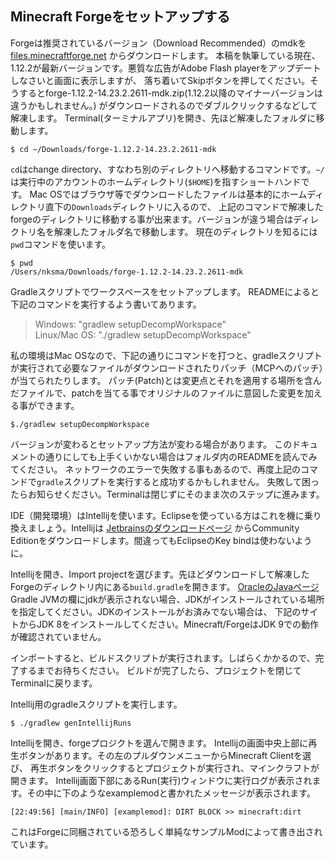 ## Minecraft Forgeをセットアップする

Forgeは推奨されているバージョン（Download Recommended）のmdkを
[files.minecraftforge.net](https://files.minecraftforge.net/)
からダウンロードします。
本稿を執筆している現在、1.12.2が最新バージョンです。悪質な広告がAdobe Flash playerをアップデートしなさいと画面に表示しますが、
落ち着いてSkipボタンを押してください。そうするとforge-1.12.2-14.23.2.2611-mdk.zip(1.12.2以降のマイナーバージョンは違うかもしれません。)
がダウンロードされるのでダブルクリックするなどして解凍します。
Terminal(ターミナルアプリ)を開き、先ほど解凍したフォルダに移動します。

```shell
$ cd ~/Downloads/forge-1.12.2-14.23.2.2611-mdk
```

`cd`はchange directory、すなわち別のディレクトリへ移動するコマンドです。`~/`は実行中のアカウントのホームディレクトリ(`$HOME`)を指すショートハンドです。
Mac OSではブラウザ等でダウンロードしたファイルは基本的にホームディレクトリ直下の`Downloads`ディレクトリに入るので、
上記のコマンドで解凍したforgeのディレクトリに移動する事が出来ます。バージョンが違う場合はディレクトリ名を解凍したフォルダ名で移動します。
現在のディレクトリを知るには`pwd`コマンドを使います。

```shell
$ pwd
/Users/nksma/Downloads/forge-1.12.2-14.23.2.2611-mdk
```

Gradleスクリプトでワークスペースをセットアップします。
READMEによると下記のコマンドを実行するよう書いてあります。
> Windows: "gradlew setupDecompWorkspace"<br/>
> Linux/Mac OS: "./gradlew setupDecompWorkspace"

私の環境はMac OSなので、下記の通りにコマンドを打つと、gradleスクリプトが実行されて必要なファイルがダウンロードされたりパッチ（MCPへのパッチ）が当てられたりします。
パッチ(Patch)とは変更点とそれを適用する場所を含んだファイルで、patchを当てる事でオリジナルのファイルに意図した変更を加える事ができます。

```shell
$./gradlew setupDecompWorkspace
```

バージョンが変わるとセットアップ方法が変わる場合があります。
このドキュメントの通りにしても上手くいかない場合はフォルダ内のREADMEを読んでみてください。
ネットワークのエラーで失敗する事もあるので、再度上記のコマンドで`gradle`スクリプトを実行すると成功するかもしれません。
失敗して困ったらお知らせください。Terminalは閉じずにそのまま次のステップに進みます。

IDE（開発環境）はIntellijを使います。Eclipseを使っている方はこれを機に乗り換えましょう。Intellijは
[Jetbrainsのダウンロードページ](https://www.jetbrains.com/idea/download/)
からCommunity Editionをダウンロードします。間違ってもEclipseのKey bindは使わないように。

Intellijを開き、Import projectを選びます。先ほどダウンロードして解凍したForgeのディレクトリ内にある`build.gradle`を開きます。
[OracleのJavaページ](http://www.oracle.com/technetwork/java/javase/downloads/index.html)
Gradle JVMの欄にjdkが表示されない場合、JDKがインストールされている場所を指定してください。JDKのインストールがお済みでない場合は、
下記のサイトからJDK 8をインストールしてください。Minecraft/ForgeはJDK 9での動作が確認されていません。

インポートすると、ビルドスクリプトが実行されます。しばらくかかるので、完了するまでお待ちください。
ビルドが完了したら、プロジェクトを閉じてTerminalに戻ります。

Intellij用のgradleスクリプトを実行します。

```shell
$ ./gradlew genIntellijRuns
```

Intellijを開き、forgeプロジクトを選んで開きます。
Intellijの画面中央上部に再生ボタンがあります。その左のプルダウンメニューからMinecraft Clientを選び、
再生ボタンをクリックするとプロジェクトが実行され、マインクラフトが開きます。
Intellij画面下部にあるRun(実行)ウィンドウに実行ログが表示されます。その中に下のようなexamplemodと書かれたメッセージが表示されます。

```
[22:49:56] [main/INFO] [examplemod]: DIRT BLOCK >> minecraft:dirt
```

これはForgeに同梱されている恐ろしく単純なサンプルModによって書き出されています。
